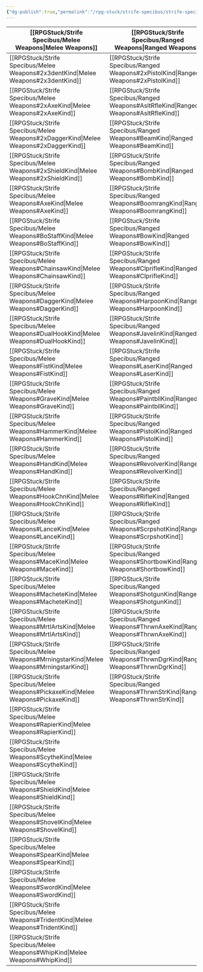 ```yaml
---
{"dg-publish":true,"permalink":"/rpg-stuck/strife-specibus/strife-specibus-list/"}
---
```



| **[[RPGStuck/Strife Specibus/Melee Weapons\|Melee Weapons]]**            | **[[RPGStuck/Strife Specibus/Ranged Weapons\|Ranged Weapons]]**          | **[[RPGStuck/Strife Specibus/Special Weapons\|Special Weapons]]**          |
| -------------------------------- | ------------------------------- | -------------------------------- |
| [[RPGStuck/Strife Specibus/Melee Weapons#2x3dentKind\|Melee Weapons#2x3dentKind]]    | [[RPGStuck/Strife Specibus/Ranged Weapons#2xPistolKind\|Ranged Weapons#2xPistolKind]] | [[RPGStuck/Strife Specibus/Special Weapons#BikeKind\|Special Weapons#BikeKind]]     |
| [[RPGStuck/Strife Specibus/Melee Weapons#2xAxeKind\|Melee Weapons#2xAxeKind]]      | [[RPGStuck/Strife Specibus/Ranged Weapons#AsltRfleKind\|Ranged Weapons#AsltRfleKind]] | [[RPGStuck/Strife Specibus/Special Weapons#BondKind\|Special Weapons#BondKind]]     |
| [[RPGStuck/Strife Specibus/Melee Weapons#2xDaggerKind\|Melee Weapons#2xDaggerKind]]   | [[RPGStuck/Strife Specibus/Ranged Weapons#BeamKind\|Ranged Weapons#BeamKind]]     | [[RPGStuck/Strife Specibus/Special Weapons#BotKind\|Special Weapons#BotKind]]      |
| [[RPGStuck/Strife Specibus/Melee Weapons#2xShieldKind\|Melee Weapons#2xShieldKind]]   | [[RPGStuck/Strife Specibus/Ranged Weapons#BombKind\|Ranged Weapons#BombKind]]     | [[RPGStuck/Strife Specibus/Special Weapons#BowBladeKind\|Special Weapons#BowBladeKind]] |
| [[RPGStuck/Strife Specibus/Melee Weapons#AxeKind\|Melee Weapons#AxeKind]]        | [[RPGStuck/Strife Specibus/Ranged Weapons#BoomrangKind\|Ranged Weapons#BoomrangKind]] | [[RPGStuck/Strife Specibus/Special Weapons#FncySntaKind\|Special Weapons#FncySntaKind]] |
| [[RPGStuck/Strife Specibus/Melee Weapons#BoStaffKind\|Melee Weapons#BoStaffKind]]    | [[RPGStuck/Strife Specibus/Ranged Weapons#BowKind\|Ranged Weapons#BowKind]]      | [[RPGStuck/Strife Specibus/Special Weapons#GuitarKind\|Special Weapons#GuitarKind]]   |
| [[RPGStuck/Strife Specibus/Melee Weapons#ChainsawKind\|Melee Weapons#ChainsawKind]]   | [[RPGStuck/Strife Specibus/Ranged Weapons#ClprifleKind\|Ranged Weapons#ClprifleKind]] | [[RPGStuck/Strife Specibus/Special Weapons#GunBladeKind\|Special Weapons#GunBladeKind]] |
| [[RPGStuck/Strife Specibus/Melee Weapons#DaggerKind\|Melee Weapons#DaggerKind]]     | [[RPGStuck/Strife Specibus/Ranged Weapons#HarpoonKind\|Ranged Weapons#HarpoonKind]]  | [[RPGStuck/Strife Specibus/Special Weapons#LeashKind\|Special Weapons#LeashKind]]    |
| [[RPGStuck/Strife Specibus/Melee Weapons#DualHookKind\|Melee Weapons#DualHookKind]]   | [[RPGStuck/Strife Specibus/Ranged Weapons#JavelinKind\|Ranged Weapons#JavelinKind]]  | [[RPGStuck/Strife Specibus/Special Weapons#PuppetKind\|Special Weapons#PuppetKind]]   |
| [[RPGStuck/Strife Specibus/Melee Weapons#FistKind\|Melee Weapons#FistKind]]       | [[RPGStuck/Strife Specibus/Ranged Weapons#LaserKind\|Ranged Weapons#LaserKind]]    | [[RPGStuck/Strife Specibus/Special Weapons#SaddleKind\|Special Weapons#SaddleKind]]   |
| [[RPGStuck/Strife Specibus/Melee Weapons#GraveKind\|Melee Weapons#GraveKind]]      | [[RPGStuck/Strife Specibus/Ranged Weapons#PaintbllKind\|Ranged Weapons#PaintbllKind]] | [[RPGStuck/Strife Specibus/Special Weapons#TomeKind\|Special Weapons#TomeKind]]     |
| [[RPGStuck/Strife Specibus/Melee Weapons#HammerKind\|Melee Weapons#HammerKind]]     | [[RPGStuck/Strife Specibus/Ranged Weapons#PistolKind\|Ranged Weapons#PistolKind]]   | [[RPGStuck/Strife Specibus/Special Weapons#WandKind\|Special Weapons#WandKind]]     |
| [[RPGStuck/Strife Specibus/Melee Weapons#HandKind\|Melee Weapons#HandKind]]       | [[RPGStuck/Strife Specibus/Ranged Weapons#RevolverKind\|Ranged Weapons#RevolverKind]] |                                  |
| [[RPGStuck/Strife Specibus/Melee Weapons#HookChnKind\|Melee Weapons#HookChnKind]]    | [[RPGStuck/Strife Specibus/Ranged Weapons#RifleKind\|Ranged Weapons#RifleKind]]    |                                  |
| [[RPGStuck/Strife Specibus/Melee Weapons#LanceKind\|Melee Weapons#LanceKind]]      | [[RPGStuck/Strife Specibus/Ranged Weapons#ScrpshotKind\|Ranged Weapons#ScrpshotKind]] |                                  |
| [[RPGStuck/Strife Specibus/Melee Weapons#MaceKind\|Melee Weapons#MaceKind]]       | [[RPGStuck/Strife Specibus/Ranged Weapons#ShortbowKind\|Ranged Weapons#ShortbowKind]] |                                  |
| [[RPGStuck/Strife Specibus/Melee Weapons#MacheteKind\|Melee Weapons#MacheteKind]]    | [[RPGStuck/Strife Specibus/Ranged Weapons#ShotgunKind\|Ranged Weapons#ShotgunKind]]  |                                  |
| [[RPGStuck/Strife Specibus/Melee Weapons#MrtlArtsKind\|Melee Weapons#MrtlArtsKind]]   | [[RPGStuck/Strife Specibus/Ranged Weapons#ThrwnAxeKind\|Ranged Weapons#ThrwnAxeKind]] |                                  |
| [[RPGStuck/Strife Specibus/Melee Weapons#MrningstarKind\|Melee Weapons#MrningstarKind]] | [[RPGStuck/Strife Specibus/Ranged Weapons#ThrwnDgrKind\|Ranged Weapons#ThrwnDgrKind]] |                                  |
| [[RPGStuck/Strife Specibus/Melee Weapons#PickaxeKind\|Melee Weapons#PickaxeKind]]    | [[RPGStuck/Strife Specibus/Ranged Weapons#ThrwnStrKind\|Ranged Weapons#ThrwnStrKind]] |                                  |
| [[RPGStuck/Strife Specibus/Melee Weapons#RapierKind\|Melee Weapons#RapierKind]]     |                                 |                                  |
| [[RPGStuck/Strife Specibus/Melee Weapons#ScytheKind\|Melee Weapons#ScytheKind]]     |                                 |                                  |
| [[RPGStuck/Strife Specibus/Melee Weapons#ShieldKind\|Melee Weapons#ShieldKind]]     |                                 |                                  |
| [[RPGStuck/Strife Specibus/Melee Weapons#ShovelKind\|Melee Weapons#ShovelKind]]     |                                 |                                  |
| [[RPGStuck/Strife Specibus/Melee Weapons#SpearKind\|Melee Weapons#SpearKind]]      |                                 |                                  |
| [[RPGStuck/Strife Specibus/Melee Weapons#SwordKind\|Melee Weapons#SwordKind]]      |                                 |                                  |
| [[RPGStuck/Strife Specibus/Melee Weapons#TridentKind\|Melee Weapons#TridentKind]]    |                                 |                                  |
| [[RPGStuck/Strife Specibus/Melee Weapons#WhipKind\|Melee Weapons#WhipKind]]       |                                 |                                  |

